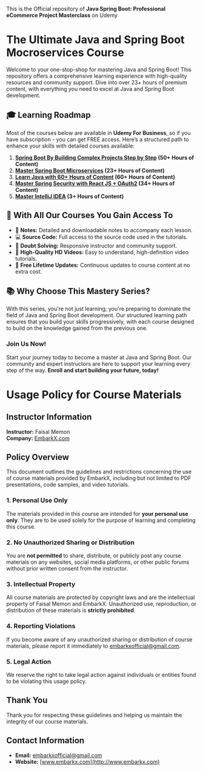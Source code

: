 This is the Official repository of **Java Spring Boot: Professional eCommerce Project Masterclass** on Udemy

# The Ultimate Java and Spring Boot Mocroservices Course

Welcome to your one-stop-shop for mastering Java and Spring Boot! This repository offers a comprehensive learning experience with high-quality resources and community support. Dive into over 23+ hours of premium content, with everything you need to excel at Java and Spring Boot development.

## 🎓 Learning Roadmap

Most of the courses below are available in **Udemy For Business**, so if you have subscription - you can get FREE access.
Here’s a structured path to enhance your skills with detailed courses available:

1. **[Spring Boot By Building Complex Projects Step by Step](https://link.embarkx.com/spring-boot) (50+ Hours of Content)**
2. **[Master Spring Boot Microservices](https://link.embarkx.com/microservices) (23+ Hours of Content)**
3. **[Learn Java with 60+ Hours of Content](http://link.embarkx.com/java) (60+ Hours of Content)**
4. **[Master Spring Security with React JS + OAuth2](https://link.embarkx.com/spring-security) (34+ Hours of Content)**
5. **[Master IntelliJ IDEA](http://link.embarkx.com/intellij) (3+ Hours of Content)**


## 🌟 With All Our Courses You Gain Access To

- 📝 **Notes:** Detailed and downloadable notes to accompany each lesson.
- 💻 **Source Code:** Full access to the source code used in the tutorials.
- 🤔 **Doubt Solving:** Responsive instructor and community support.
- 🎥 **High-Quality HD Videos:** Easy to understand, high-definition video tutorials.
- 🔄 **Free Lifetime Updates:** Continuous updates to course content at no extra cost.

## 📚 Why Choose This Mastery Series?

With this series, you're not just learning; you're preparing to dominate the field of Java and Spring Boot development. Our structured learning path ensures that you build your skills progressively, with each course designed to build on the knowledge gained from the previous one.

### Join Us Now!

Start your journey today to become a master at Java and Spring Boot. Our community and expert instructors are here to support your learning every step of the way. **Enroll and start building your future, today!**





# Usage Policy for Course Materials

## Instructor Information

**Instructor:** Faisal Memon  
**Company:** [EmbarkX.com](http://www.embarkx.com)

## Policy Overview

This document outlines the guidelines and restrictions concerning the use of course materials provided by EmbarkX, including but not limited to PDF presentations, code samples, and video tutorials.

### 1. Personal Use Only

The materials provided in this course are intended for **your personal use only**. They are to be used solely for the purpose of learning and completing this course.

### 2. No Unauthorized Sharing or Distribution

You are **not permitted** to share, distribute, or publicly post any course materials on any websites, social media platforms, or other public forums without prior written consent from the instructor.

### 3. Intellectual Property

All course materials are protected by copyright laws and are the intellectual property of Faisal Memon and EmbarkX. Unauthorized use, reproduction, or distribution of these materials is **strictly prohibited**.

### 4. Reporting Violations

If you become aware of any unauthorized sharing or distribution of course materials, please report it immediately to [embarkxofficial@gmail.com](mailto:embarkxofficial@gmail.com).

### 5. Legal Action

We reserve the right to take legal action against individuals or entities found to be violating this usage policy.

## Thank You

Thank you for respecting these guidelines and helping us maintain the integrity of our course materials.

## Contact Information

- **Email:** [embarkxofficial@gmail.com](mailto:embarkxofficial@gmail.com)
- **Website:** [www.embarkx.com](http://www.embarkx.com)

